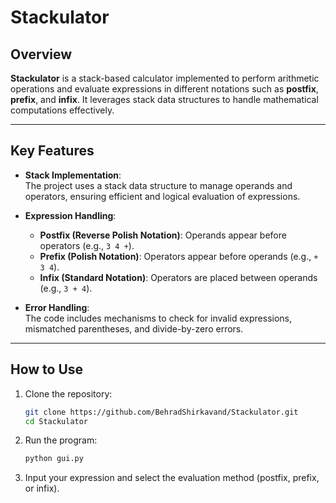 # Stackulator

## Overview  
**Stackulator** is a stack-based calculator implemented to perform arithmetic operations and evaluate expressions in different notations such as **postfix**, **prefix**, and **infix**. It leverages stack data structures to handle mathematical computations effectively.

---

## Key Features  
- **Stack Implementation**:  
  The project uses a stack data structure to manage operands and operators, ensuring efficient and logical evaluation of expressions.
  
- **Expression Handling**:  
  - **Postfix (Reverse Polish Notation)**: Operands appear before operators (e.g., `3 4 +`).
  - **Prefix (Polish Notation)**: Operators appear before operands (e.g., `+ 3 4`).
  - **Infix (Standard Notation)**: Operators are placed between operands (e.g., `3 + 4`).

- **Error Handling**:  
  The code includes mechanisms to check for invalid expressions, mismatched parentheses, and divide-by-zero errors.

---

## How to Use  

1. Clone the repository:  
   ```bash
   git clone https://github.com/BehradShirkavand/Stackulator.git
   cd Stackulator
   ```

2. Run the program:  
   ```bash
   python gui.py
   ```

3. Input your expression and select the evaluation method (postfix, prefix, or infix).  
